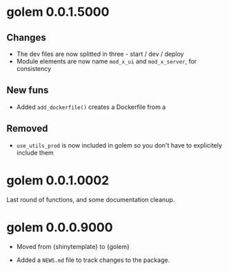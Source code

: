 # golem 0.0.1.5000

## Changes 

* The dev files are now splitted in three - start / dev / deploy
* Module elements are now name `mod_x_ui` and `mod_x_server`, for consistency

## New funs

* Added `add_dockerfile()` creates a Dockerfile from a

## Removed

* `use_utils_prod` is now included in golem so you don't have to explicitely include them

# golem 0.0.1.0002

Last round of functions, and some documentation cleanup.

# golem 0.0.0.9000

* Moved from {shinytemplate} to {golem}

* Added a `NEWS.md` file to track changes to the package.
